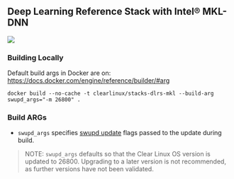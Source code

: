 ## Deep Learning Reference Stack with Intel® MKL-DNN

[![](https://images.microbadger.com/badges/image/clearlinux/stacks-dlrs-mkl.svg)](http://microbadger.com/images/clearlinux/stacks-dlrs-mkl "Get your own image badge on microbadger.com")

### Building Locally

Default build args in Docker are on: https://docs.docker.com/engine/reference/builder/#arg

```
docker build --no-cache -t clearlinux/stacks-dlrs-mkl --build-arg swupd_args="-m 26800" .
```

### Build ARGs

* `swupd_args` specifies [swupd update](https://clearlinux.org/documentation/clear-linux/guides/maintenance/swupd-guide#perform-a-manual-update) flags passed to the update during build.

>NOTE: `swupd_args` defaults so that the Clear Linux OS version is updated to 26800. Upgrading to a later version is not recommended, as further versions have not been validated.
